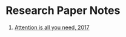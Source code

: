 # Research Paper Notes
1. [Attention is all you need, 2017](./Attention%20is%20all%20you%20need,%202017/index.md)
